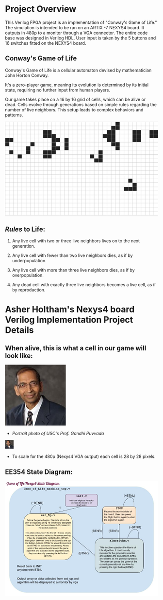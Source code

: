 # Project Overview

This Verilog FPGA project is an implementation of "Conway's Game of Life." The simulation is intended to be ran on an ARTIX -7 NEXYS4 board. It outputs in 480p to a monitor through a VGA connector. The entire code base was designed in Verilog HDL. User input is taken by the 5 buttons and 16 switches fitted on the NEXYS4 board.

## **Conway's Game of Life**

Conway's Game of Life is a cellular automaton devised by mathematician John Horton Conway. 

It's a zero-player game, meaning its evolution is determined by its initial state, requiring no further input from human players. 

Our game takes place on a 16 by 16 grid of cells, which can be alive or dead. Cells evolve through generations based on simple rules regarding the number of live neighbors. This setup leads to complex behaviors and patterns. 

![Game of Life GIF](README.md_supplements/game_of_life_gif.gif)

## **_Rules_ to Life**:

1. Any live cell with two or three live neighbors lives on to the next generation.

2. Any live cell with fewer than two live neighbors dies, as if by underpopulation.

3. Any live cell with more than three live neighbors dies, as if by overpopulation.

4. Any dead cell with exactly three live neighbors becomes a live cell, as if by reproduction.

# Asher Holtham's Nexys4 board Verilog Implementation Project Details

## When alive, this is what a cell in our game will look like:
![Cell Image](README.md_supplements/node.jpg)

- _Portrait photo of USC's Prof. Gandhi Puvvada_

![Sclaed Cell Image](README.md_supplements/cell_used.jpg)

- To scale for the 480p (Nexys4 VGA output) each cell is 28 by 28 pixels.

## EE354 State Diagram:

![state machine diagram](README.md_supplements/Game_of_Life_Nexys4_State_Diagram.jpg)
